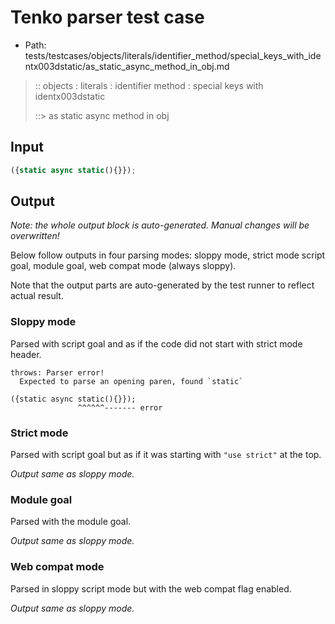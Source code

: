 # Tenko parser test case

- Path: tests/testcases/objects/literals/identifier_method/special_keys_with_identx003dstatic/as_static_async_method_in_obj.md

> :: objects : literals : identifier method : special keys with identx003dstatic
>
> ::> as static async method in obj

## Input

`````js
({static async static(){}});
`````

## Output

_Note: the whole output block is auto-generated. Manual changes will be overwritten!_

Below follow outputs in four parsing modes: sloppy mode, strict mode script goal, module goal, web compat mode (always sloppy).

Note that the output parts are auto-generated by the test runner to reflect actual result.

### Sloppy mode

Parsed with script goal and as if the code did not start with strict mode header.

`````
throws: Parser error!
  Expected to parse an opening paren, found `static`

({static async static(){}});
               ^^^^^^------- error
`````

### Strict mode

Parsed with script goal but as if it was starting with `"use strict"` at the top.

_Output same as sloppy mode._

### Module goal

Parsed with the module goal.

_Output same as sloppy mode._

### Web compat mode

Parsed in sloppy script mode but with the web compat flag enabled.

_Output same as sloppy mode._
